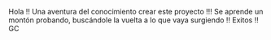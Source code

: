 Hola !!  Una aventura del conocimiento crear este proyecto !!! Se aprende un montón probando, buscándole la vuelta a lo que vaya surgiendo !! Exitos !! GC

